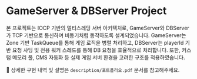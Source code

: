 # GameServer & DBServer Project

본 프로젝트는 IOCP 기반의 멀티스레딩 서버 아키텍처로,
GameServer와 DBServer가 TCP 기반으로 통신하며 비동기처럼 동작하도록 설계되었습니다.
GameServer는 Zone 기반 TaskQueue를 통해 게임 로직을 병렬 처리하고,
DBServer는 playerId 기반 요청 샤딩 및 전용 워커 스레드를 통해 DB 요청을 효율적으로 처리합니다.
또한, 커스텀 메모리 풀, CMS 자동화 등 실제 게임 서버 환경을 고려한 구조를 적용하였습니다.

📄 상세한 구현 내역 및 설명은 `description/포트폴리오.pdf` 문서를 참고해주세요.
